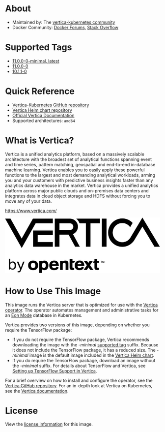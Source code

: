 # About

* Maintained by: The [vertica-kubernetes community](https://github.com/vertica/vertica-kubernetes)
* Docker Community: [Docker Forums](https://forums.docker.com/), [Stack Overflow](https://stackoverflow.com/questions/tagged/docker)

# Supported Tags
* [11.0.0-0-minimal, latest](https://github.com/vertica/vertica-kubernetes/blob/v1.0.0/docker-vertica/Dockerfile)
* [11.0.0-0](https://github.com/vertica/vertica-kubernetes/blob/v1.0.0/docker-vertica/Dockerfile)
* [10.1.1-0](https://github.com/vertica/vertica-kubernetes/blob/v0.1.0/docker-vertica/Dockerfile)

# Quick Reference

* [Vertica-Kubernetes GitHub repository](https://github.com/vertica/vertica-kubernetes)
* [Vertica Helm chart repository](https://github.com/vertica/charts)
* [Official Vertica Documentation](https://www.vertica.com/docs/10.1.x/HTML/Content/Home.htm)
* Supported architectures: `amd64`

# What is Vertica?

Vertica is a unified analytics platform, based on a massively scalable architecture with the broadest set of analytical functions spanning event and time series, pattern matching, geospatial and end-to-end in-database machine learning. Vertica enables you to easily apply these powerful functions to the largest and most demanding analytical workloads, arming you and your customers with predictive business insights faster than any analytics data warehouse in the market. Vertica provides a unified analytics platform across major public clouds and on-premises data centers and integrates data in cloud object storage and HDFS without forcing you to move any of your data.

https://www.vertica.com/

![](https://raw.githubusercontent.com/vertica/vertica-kubernetes/main/vertica-logo.png)

# How to Use This Image

This image runs the Vertica server that is optimized for use with the [Vertica operator](https://github.com/vertica/vertica-kubernetes/tree/main/docker-operator). The operator automates management and administrative tasks for an [Eon Mode](https://www.vertica.com/docs/10.1.x/HTML/Content/Authoring/Eon/Architecture.htm) database in Kubernetes. 

Vertica provides two versions of this image, depending on whether you require the TensorFlow package:
- If you do not require the TensorFlow package, Vertica recommends downloading the image with the *-minimal* [supported tag](#supported-tags) suffix. Because it does not include the TensorFlow package, it has a reduced size. The *-minimal* image is the default image included in the [Vertica Helm chart](https://github.com/vertica/charts).
- If you do require the TensorFlow package, download an image without the *-minimal* suffix. For details about TensorFlow and Vertica, see [Setting up TensorFlow Support in Vertica](https://www.vertica.com/docs/11.0.x/HTML/Content/Authoring/AnalyzingData/MachineLearning/UsingExternalModels/UsingTensorFlow/TensorFlowExample.htm).

For a brief overview on how to install and configure the operator, see the [Vertica GitHub repository](https://github.com/vertica/vertica-kubernetes). For an in-depth look at Vertica on Kubernetes, see the [Vertica documentation](https://www.vertica.com/docs/11.0.x/HTML/Content/Authoring/Containers/ContainerizedVertica.htm).

# License

View the [license information](https://www.vertica.com/end-user-license-agreement-ce-version/) for this image.